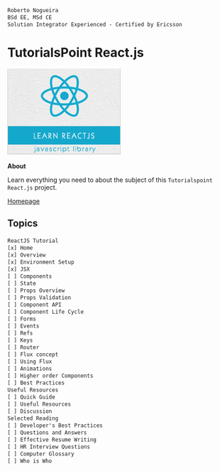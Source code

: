 ```
Roberto Nogueira  
BSd EE, MSd CE
Solution Integrator Experienced - Certified by Ericsson
```
# TutorialsPoint React.js

![tutorialspoint image](images/tutorialspoint.png)

**About**

Learn everything you need to about the subject of this `Tutorialspoint React.js` project.

[Homepage](https://www.tutorialspoint.com/reactjs/index.htm)

## Topics
```
ReactJS Tutorial
[x] Home
[x] Overview
[x] Environment Setup
[x] JSX
[ ] Components
[ ] State
[ ] Props Overview
[ ] Props Validation
[ ] Component API
[ ] Component Life Cycle
[ ] Forms
[ ] Events
[ ] Refs
[ ] Keys
[ ] Router
[ ] Flux concept
[ ] Using Flux
[ ] Animations
[ ] Higher order Components
[ ] Best Practices
Useful Resources
[ ] Quick Guide
[ ] Useful Resources
[ ] Discussion
Selected Reading
[ ] Developer's Best Practices
[ ] Questions and Answers
[ ] Effective Resume Writing
[ ] HR Interview Questions
[ ] Computer Glossary
[ ] Who is Who
```
